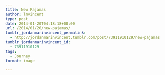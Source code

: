 ```yaml
---
title: New Pajamas
author: lmvincent
type: post
date: 2014-01-20T04:18:18+00:00
url: /2014/01/20/new-pajamas/
tumblr_jordanmarinvincent_permalink:
  - http://jordanmarinvincent.tumblr.com/post/73911910129/new-pajamas
tumblr_jordanmarinvincent_id:
  - 73911910129
tags:
  - Journey
format: image

---
```

